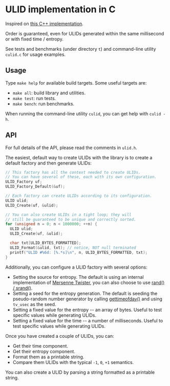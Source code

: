 # ULID implementation in C

Inspired on [this C++ implementation](https://github.com/suyash/ulid).

Order is guaranteed, even for ULIDs generated within the same millisecond
or with fixed time / entropy.

See tests and benchmarks (under directory `t`)
and command-line utility `culid.c`
for usage examples.

## Usage

Type `make help` for available build targets.  Some useful targets are:
* `make all`: build library and utilities.
* `make test`: run tests.
* `make bench`: run benchmarks.

When running the command-line utility `culid`,
you can get help with `culid -h`.

## API

For full details of the API, please read the comments in `ulid.h`.

The easiest, default way to create ULIDs with the library is to create a default factory and then generate ULIDs:
```C
// This factory has all the context needed to create ULIDs.
// You can have several of these, each with its own configuration.
ULID_Factory uf;
ULID_Factory_Default(&uf);

// Each factory can create ULIDs according to its configuration.
ULID ulid;
ULID_Create(uf, &ulid);

// You can also create ULIDs in a tight loop; they will
// still be guaranteed to be unique and correctly sorted.
for (unsigned n = 0; n < 1000000; ++n) {
  ULID ulid;
  ULID_Create(uf, &ulid);

  char txt[ULID_BYTES_FORMATTED];
  ULID_Format(&ulid, txt); // notice, NOT null terminated
  printf("ULID #%6d: [%.*s]\n", n, ULID_BYTES_FORMATTED, txt);
}
```

Additionally, you can configure a ULID factory with several options:
* Setting the source for entropy.  The default is using an
  internal implementation of
  [Mersenne Twister](https://en.wikipedia.org/wiki/Mersenne_Twister),
  you can also choose to use
  [rand() / srand()](https://linux.die.net/man/3/srand).
* Setting a seed for the entropy generation.  The default is
  seeding the pseudo-random number generator by calling
  [gettimeofday()](https://linux.die.net/man/2/gettimeofday)
  and using `tv_usec` as the seed.
* Setting a fixed value for the entropy -- an array of bytes.
  Useful to test specific values while generating ULIDs.
* Setting a fixed value for the time -- a number of milliseconds.
  Useful to test specific values while generating ULIDs.

Once you have created a couple of ULIDs, you can:
* Get their time component.
* Get their entropy component.
* Format them as a printable string.
* Compare them ULIDs with the typical `-1`, `0`, `+1` semantics.

You can also create a ULID by parsing a string formatted as a printable string.
